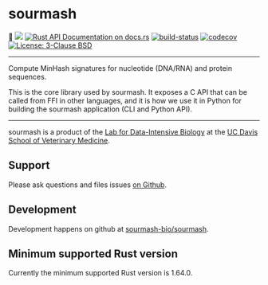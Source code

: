 <meta charset="utf-8"/>

# sourmash

🦀
[![](https://img.shields.io/crates/v/sourmash.svg)](https://crates.io/crates/sourmash)
[![Rust API Documentation on docs.rs](https://docs.rs/sourmash/badge.svg)](https://docs.rs/sourmash)
[![build-status]][github-actions]
[![codecov](https://codecov.io/gh/sourmash-bio/sourmash/branch/latest/graph/badge.svg)](https://codecov.io/gh/sourmash-bio/sourmash)
<a href="https://github.com/sourmash-bio/sourmash/blob/latest/LICENSE"><img alt="License: 3-Clause BSD" src="https://img.shields.io/badge/License-BSD%203--Clause-blue.svg"></a>

[build-status]: https://github.com/sourmash-bio/sourmash/workflows/Rust%20checks/badge.svg
[github-actions]: https://github.com/sourmash-bio/sourmash/actions?query=workflow%3A%22Rust+checks%22

----

Compute MinHash signatures for nucleotide (DNA/RNA) and protein sequences.

This is the core library used by sourmash. It exposes a C API that can be
called from FFI in other languages, and it is how we use it in Python for
building the sourmash application (CLI and Python API).

----

sourmash is a product of the
[Lab for Data-Intensive Biology](http://ivory.idyll.org/lab/) at the
[UC Davis School of Veterinary Medicine](http://www.vetmed.ucdavis.edu).

## Support

Please ask questions and files issues
[on Github](https://github.com/sourmash-bio/sourmash/issues).

## Development

Development happens on github at
[sourmash-bio/sourmash](https://github.com/sourmash-bio/sourmash).

## Minimum supported Rust version

Currently the minimum supported Rust version is 1.64.0.
